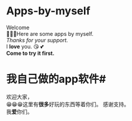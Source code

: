 # Apps-by-myself
Welcome          
🙂🙂🙂Here are some apps by myself.      
*Thanks for your support.*     
I **love** you. 😘 💕    
**Come to try it first.**
   
   
# 我自己做的app软件#    
欢迎大家，  
😁😁😁这里有**很多**好玩的东西等着你们。 
感谢支持。   
我**爱**你们。 